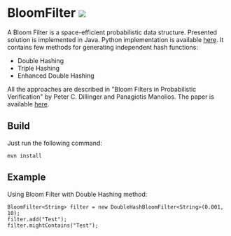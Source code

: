 # BloomFilter ![](https://travis-ci.org/DahDev/BloomFilter-Java.svg?branch=master)

A Bloom Filter is a space-efficient probabilistic data structure. 
Presented solution is implemented in Java. Python implementation is available [here](https://github.com/DahDev/BloomFilter-Python).
It contains few methods for generating  independent hash functions:

- Double Hashing
- Triple Hashing 
- Enhanced Double Hashing

All the approaches are described in "Bloom Filters in Probabilistic Verification" by Peter C. Dillinger and Panagiotis Manolios. The paper is available [here](http://www.ccs.neu.edu/home/pete/pub/bloom-filters-verification.pdf).


## Build

Just run the following command:

```
mvn install
```

## Example

Using Bloom Filter with Double Hashing method:

```
BloomFilter<String> filter = new DoubleHashBloomFilter<String>(0.001, 10);
filter.add("Test");
filter.mightContains("Test");
```
